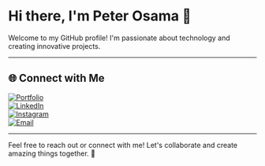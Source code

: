 # Hi there, I'm Peter Osama 👋

Welcome to my GitHub profile! I'm passionate about technology and creating innovative projects.  

---

## 🌐 Connect with Me

[![Portfolio](https://img.shields.io/badge/Portfolio-Visit-blue?style=for-the-badge&logo=google-chrome&logoColor=white)](https://peterosama-portfolio-01.lovable.app/)  
[![LinkedIn](https://img.shields.io/badge/LinkedIn-Follow-blue?style=for-the-badge&logo=linkedin&logoColor=white)](https://www.linkedin.com/in/peter-osama-7587b82b3/)  
[![Instagram](https://img.shields.io/badge/Instagram-Follow-purple?style=for-the-badge&logo=instagram&logoColor=white)](https://www.instagram.com/peter.oosama?igsh=cWpvOTR6MjRvNHZ0)  
[![Email](https://img.shields.io/badge/Email-Send-red?style=for-the-badge&logo=gmail&logoColor=white)](mailto:peter.osama@example.com)  

---

Feel free to reach out or connect with me! Let's collaborate and create amazing things together. 🚀
